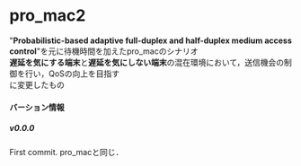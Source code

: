 # pro_mac2
"**Probabilistic-based adaptive full-duplex and half-duplex medium access control**"を元に待機時間を加えたpro_macのシナリオ  
**遅延を気にする端末**と**遅延を気にしない端末**の混在環境において，送信機会の制御を行い，QoSの向上を目指す  
に変更したもの

#### バーション情報
##### v0.0.0
First commit. pro_macと同じ．
